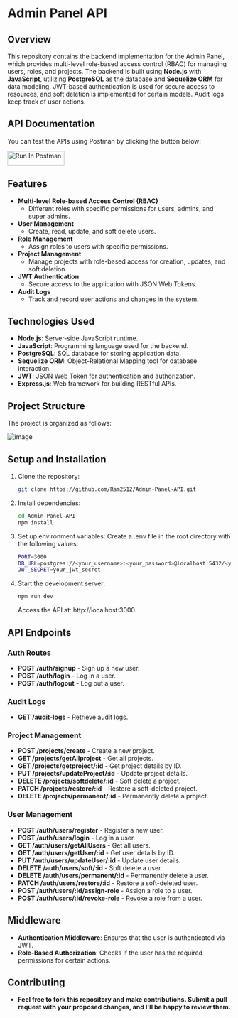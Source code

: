 # Admin Panel API

## Overview
This repository contains the backend implementation for the Admin Panel, which provides multi-level role-based access control (RBAC) for managing users, roles, and projects. The backend is built using **Node.js** with **JavaScript**, utilizing **PostgreSQL** as the database and **Sequelize ORM** for data modeling. JWT-based authentication is used for secure access to resources, and soft deletion is implemented for certain models. Audit logs keep track of user actions.

## API Documentation

You can test the APIs using Postman by clicking the button below: 

[<img src="https://run.pstmn.io/button.svg" alt="Run In Postman" style="width: 128px; height: 32px;">](https://app.getpostman.com/run-collection/38226728-993fee4f-e73c-42cd-9ed1-8c27dee4ecec?action=collection%2Ffork&source=rip_markdown&collection-url=entityId%3D38226728-993fee4f-e73c-42cd-9ed1-8c27dee4ecec%26entityType%3Dcollection%26workspaceId%3Dddaadba0-ad89-4649-9c3d-d0175593f83d)

## Features
- **Multi-level Role-based Access Control (RBAC)**
  - Different roles with specific permissions for users, admins, and super admins.
- **User Management**
  - Create, read, update, and soft delete users.
- **Role Management**
  - Assign roles to users with specific permissions.
- **Project Management**
  - Manage projects with role-based access for creation, updates, and soft deletion.
- **JWT Authentication**
  - Secure access to the application with JSON Web Tokens.
- **Audit Logs**
  - Track and record user actions and changes in the system.

## Technologies Used
- **Node.js**: Server-side JavaScript runtime.
- **JavaScript**: Programming language used for the backend.
- **PostgreSQL**: SQL database for storing application data.
- **Sequelize ORM**: Object-Relational Mapping tool for database interaction.
- **JWT**: JSON Web Token for authentication and authorization.
- **Express.js**: Web framework for building RESTful APIs.

## Project Structure
The project is organized as follows:

  ![image](https://github.com/user-attachments/assets/dcf2400f-e190-40aa-acbc-94438cf0301b)



## Setup and Installation

1. Clone the repository:
   ```bash
   git clone https://github.com/Ram2512/Admin-Panel-API.git
   ```
2. Install dependencies:
   ```bash
   cd Admin-Panel-API
   npm install
   ```
3. Set up environment variables: 
   Create a .env file in the root directory with the following values:
   ```bash
   PORT=3000
   DB_URL=postgres://<your_username>:<your_password>@localhost:5432/<your_databaseName>
   JWT_SECRET=your_jwt_secret
   ```
4. Start the development server:
   ```bash
   npm run dev
   ```
   Access the API at: http://localhost:3000.
   


## API Endpoints

### Auth Routes
- **POST /auth/signup** - Sign up a new user.
- **POST /auth/login** - Log in a user.
- **POST /auth/logout** - Log out a user.

### Audit Logs
- **GET /audit-logs** - Retrieve audit logs.

### Project Management
- **POST /projects/create** - Create a new project.
- **GET /projects/getAllproject** - Get all projects.
- **GET /projects/getproject/:id** - Get project details by ID.
- **PUT /projects/updateProject/:id** - Update project details.
- **DELETE /projects/softdelete/:id** - Soft delete a project.
- **PATCH /projects/restore/:id** - Restore a soft-deleted project.
- **DELETE /projects/permanent/:id** - Permanently delete a project.

### User Management
- **POST /auth/users/register** - Register a new user.
- **POST /auth/users/login** - Log in a user.
- **GET /auth/users/getAllUsers** - Get all users.
- **GET /auth/users/getUser/:id** - Get user details by ID.
- **PUT /auth/users/updateUser/:id** - Update user details.
- **DELETE /auth/users/soft/:id** - Soft delete a user.
- **DELETE /auth/users/permanent/:id** - Permanently delete a user.
- **PATCH /auth/users/restore/:id** - Restore a soft-deleted user.
- **POST /auth/users/:id/assign-role** - Assign a role to a user.
- **POST /auth/users/:id/revoke-role** - Revoke a role from a user.

  
## Middleware
   - **Authentication Middleware**: Ensures that the user is authenticated via JWT.
  - **Role-Based Authorization**: Checks if the user has the required permissions for certain actions.


## Contributing
 -  **Feel free to fork this repository and make contributions. Submit a pull request with your proposed changes, and I'll be happy to review them.**
